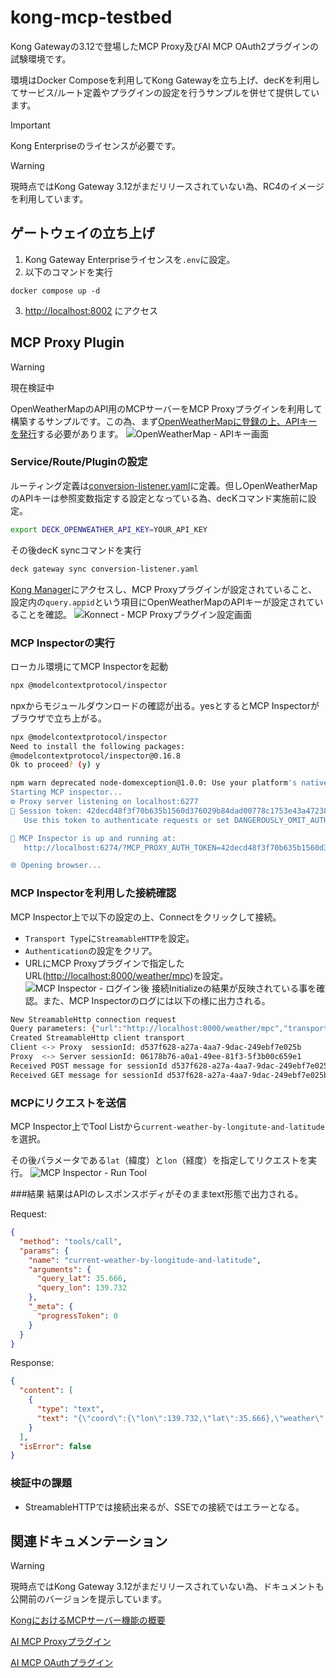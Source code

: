 # kong-mcp-testbed
Kong Gatewayの3.12で登場したMCP Proxy及びAI MCP OAuth2プラグインの試験環境です。

環境はDocker Composeを利用してKong Gatewayを立ち上げ、decKを利用してサービス/ルート定義やプラグインの設定を行うサンプルを併せて提供しています。

> [!IMPORTANT] 
> Kong Enterpriseのライセンスが必要です。

> [!WARNING] 
> 現時点ではKong Gateway 3.12がまだリリースされていない為、RC4のイメージを利用しています。

## ゲートウェイの立ち上げ
1. Kong Gateway Enterpriseライセンスを`.env`に設定。
2. 以下のコマンドを実行
```
docker compose up -d
```
3. [http://localhost:8002](http://localhost:8002) にアクセス

## MCP Proxy Plugin
> [!WARNING] 
> 現在検証中

OpenWeatherMapのAPI用のMCPサーバーをMCP Proxyプラグインを利用して構築するサンプルです。この為、まず[OpenWeatherMapに登録の上、APIキーを発行](https://home.openweathermap.org/api_keys)する必要があります。
![OpenWeatherMap - APIキー画面](/resources/openweather-ui.png)

### Service/Route/Pluginの設定
ルーティング定義は[conversion-listener.yaml](/conversion-listener.yaml)に定義。但しOpenWeatherMapのAPIキーは参照変数指定する設定となっている為、decKコマンド実施前に設定。
```bash
export DECK_OPENWEATHER_API_KEY=YOUR_API_KEY
```
その後decK syncコマンドを実行
```bash
deck gateway sync conversion-listener.yaml
```
[Kong Manager](http://localhost:8002)にアクセスし、MCP Proxyプラグインが設定されていること、設定内の```query.appid```という項目にOpenWeatherMapのAPIキーが設定されていることを確認。
![Konnect - MCP Proxyプラグイン設定画面](/resources/konnect-plugin-config.png)

### MCP Inspectorの実行
ローカル環境にてMCP Inspectorを起動
```bash
npx @modelcontextprotocol/inspector
```
npxからモジュールダウンロードの確認が出る。yesとするとMCP Inspectorがブラウザで立ち上がる。
```bash
npx @modelcontextprotocol/inspector
Need to install the following packages:
@modelcontextprotocol/inspector@0.16.8
Ok to proceed? (y) y

npm warn deprecated node-domexception@1.0.0: Use your platform's native DOMException instead
Starting MCP inspector...
⚙️ Proxy server listening on localhost:6277
🔑 Session token: 42decd48f3f70b635b1560d376029b84dad00778c1753e43a47238427599359e
   Use this token to authenticate requests or set DANGEROUSLY_OMIT_AUTH=true to disable auth

🚀 MCP Inspector is up and running at:
   http://localhost:6274/?MCP_PROXY_AUTH_TOKEN=42decd48f3f70b635b1560d376029b84dad00778c1753e43a47238427599359e

🌐 Opening browser...
```

### MCP Inspectorを利用した接続確認
MCP Inspector上で以下の設定の上、Connectをクリックして接続。
- ```Transport Type```に```StreamableHTTP```を設定。
- ```Authentication```の設定をクリア。
- URLにMCP Proxyプラグインで指定したURL([http://localhost:8000/weather/mpc](http://localhost:8000/weather/mpc))を設定。
![MCP Inspector - ログイン後](/resources/mcp-inspector-after-login.png)
接続Initializeの結果が反映されている事を確認。また、MCP Inspectorのログには以下の様に出力される。
```bash
New StreamableHttp connection request
Query parameters: {"url":"http://localhost:8000/weather/mpc","transportType":"streamable-http"}
Created StreamableHttp client transport
Client <-> Proxy  sessionId: d537f628-a27a-4aa7-9dac-249ebf7e025b
Proxy  <-> Server sessionId: 06178b76-a0a1-49ee-81f3-5f3b00c659e1
Received POST message for sessionId d537f628-a27a-4aa7-9dac-249ebf7e025b
Received GET message for sessionId d537f628-a27a-4aa7-9dac-249ebf7e025b
```

### MCPにリクエストを送信
MCP Inspector上でTool Listから```current-weather-by-longitute-and-latitude```を選択。

その後パラメータである```lat```（緯度）と```lon```（経度）を指定してリクエストを実行。
![MCP Inspector - Run Tool](/resources/mcp-inspector-runtool.png)

###結果
結果はAPIのレスポンスボディがそのままtext形態で出力される。

Request:
```json
{
  "method": "tools/call",
  "params": {
    "name": "current-weather-by-longitude-and-latitude",
    "arguments": {
      "query_lat": 35.666,
      "query_lon": 139.732
    },
    "_meta": {
      "progressToken": 0
    }
  }
}
```

Response:
```json
{
  "content": [
    {
      "type": "text",
      "text": "{\"coord\":{\"lon\":139.732,\"lat\":35.666},\"weather\":[{\"id\":804,\"main\":\"Clouds\",\"description\":\"overcast clouds\",\"icon\":\"04d\"}],\"base\":\"stations\",\"main\":{\"temp\":25.99,\"feels_like\":25.99,\"temp_min\":25.99,\"temp_max\":25.99,\"pressure\":1019,\"humidity\":38,\"sea_level\":1019,\"grnd_level\":1018},\"visibility\":10000,\"wind\":{\"speed\":6.98,\"deg\":83,\"gust\":6.01},\"clouds\":{\"all\":92},\"dt\":1758521872,\"sys\":{\"country\":\"JP\",\"sunrise\":1758486523,\"sunset\":1758530351},\"timezone\":32400,\"id\":1856950,\"name\":\"Mita\",\"cod\":200}"
    }
  ],
  "isError": false
}
```

### 検証中の課題
- StreamableHTTPでは接続出来るが、SSEでの接続ではエラーとなる。

## 関連ドキュメンテーション
> [!WARNING] 
> 現時点ではKong Gateway 3.12がまだリリースされていない為、ドキュメントも公開前のバージョンを提示しています。

[KongにおけるMCPサーバー機能の概要](https://deploy-preview-2720--kongdeveloper.netlify.app/mcp/)

[AI MCP Proxyプラグイン](https://deploy-preview-2720--kongdeveloper.netlify.app/plugins/ai-mcp-proxy/)

[AI MCP OAuthプラグイン](https://deploy-preview-2883--kongdeveloper.netlify.app/plugins/ai-mcp-oauth2/)